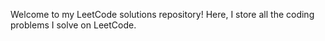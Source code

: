 Welcome to my LeetCode solutions repository! Here, I store all the coding problems I solve on LeetCode.
